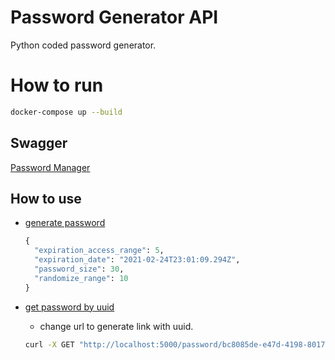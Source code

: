 # Password Generator API

Python coded password generator.

# How to run

```bash
docker-compose up --build
```

## Swagger

[Password Manager](http://localhost:5000/)

## How to use

* [generate password](http://localhost:5000/generate_password/)
  
  ```python
  {
    "expiration_access_range": 5,
    "expiration_date": "2021-02-24T23:01:09.294Z",
    "password_size": 30,
    "randomize_range": 10
  }
  ```
- [get password by uuid](localhost:5000/password/)
  
  * change url to generate link with uuid.
  
  ```bash
  curl -X GET "http://localhost:5000/password/bc8085de-e47d-4198-8017-55b1f54dd934" -H  "accept: application/json"
  ```
